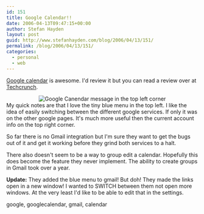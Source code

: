 ```yaml
---
id: 151
title: Google Calendar!!
date: 2006-04-13T09:47:15+00:00
author: Stefan Hayden
layout: post
guid: http://www.stefanhayden.com/blog/2006/04/13/151/
permalink: /blog/2006/04/13/151/
categories:
  - personal
  - web
---
```

<a href="http://calendar.google.com/">Google calendar</a> is awesome. I'd review it but you can read a review over at <a href="http://www.techcrunch.com/2006/04/12/google-calendar-is-live/">Techcrunch</a>.
<div style="text-align: center"><img alt="Google Canendar message in the top left corner" src="/blog/wp-content/littlebluemenu.jpg" /></div>
My quick notes are that I love the tiny blue menu in the top left. I like the idea of easily switching between the different google services. If only it was on the other google pages. It's much more useful then the current account info on the top right corner.

So far there is no Gmail integration but I'm sure they want to get the bugs out of it and get it working before they grind both services to a halt.

There also doesn't seem to be a way to group edit a calendar. Hopefully this does become the feature they never implement. The ability to create groups in Gmail took over a year.

<b>Update:</b> They added the blue menu to gmail! But doh! They made the links open in a new window! I wanted to SWITCH between them not open more windows. At the very least I'd like to be able to edit that in the settings.

<tags>google, googlecalendar, gmail, calendar</tags>